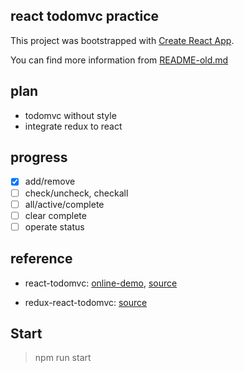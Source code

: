 ## react todomvc practice

This project was bootstrapped with [Create React App](https://github.com/facebookincubator/create-react-app).

You can find more information from [README-old.md](https://github.com/jerryni/react-redux-practice/blob/master/README-old.md)

## plan

- todomvc without style
- integrate redux to react

## progress

- [x] add/remove
- [ ] check/uncheck, checkall
- [ ] all/active/complete
- [ ] clear complete
- [ ] operate status

## reference

- react-todomvc: [online-demo](http://todomvc.com/examples/react/#/), [source](https://github.com/tastejs/todomvc/tree/master/examples/react)

- redux-react-todomvc: [source](https://github.com/reactjs/redux/tree/master/examples/todomvc)

## Start

> npm run start
